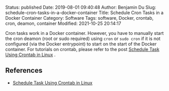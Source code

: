 Status: published
Date: 2019-08-01 09:40:48
Author: Benjamin Du
Slug: schedule-cron-tasks-in-a-docker-container
Title: Schedule Cron Tasks in a Docker Container
Category: Software
Tags: software, Docker, crontab, cron, deamon, container
Modified: 2021-10-25 20:14:17


Cron tasks work in a Docker container. 
However,
you have to manually start the cron deamon (root or sudo required) using `cron` or `sudo cron` 
if it is not configured (via the Docker entrypoint) to start on the start of the Docker container.
For tutorials on crontab, 
please refer to the post
[Schedule Task Using Crontab in Linux](http://www.legendu.net/en/blog/schedule-task-using-crontab-in-linux)
.

## References 

- [Schedule Task Using Crontab in Linux](http://www.legendu.net/en/blog/schedule-task-using-crontab-in-linux)